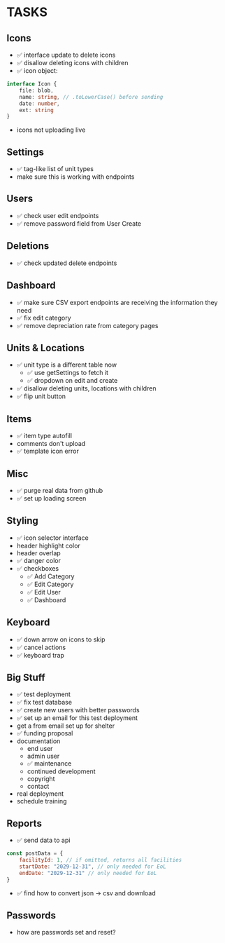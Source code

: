 # TASKS

## Icons
- ✅ interface update to delete icons
- ✅ disallow deleting icons with children
- ✅ icon object:
```ts
interface Icon {
    file: blob,
    name: string, // .toLowerCase() before sending
    date: number,
    ext: string
}
```
- icons not uploading live

## Settings
- ✅ tag-like list of unit types
- make sure this is working with endpoints

## Users
- ✅ check user edit endpoints
- ✅ remove password field from User Create

## Deletions
- ✅ check updated delete endpoints

## Dashboard
- ✅ make sure CSV export endpoints are receiving the information they need
- ✅ fix edit category
- ✅ remove depreciation rate from category pages

## Units & Locations
- ✅ unit type is a different table now
    - ✅ use getSettings to fetch it
    - ✅ dropdown on edit and create
- ✅ disallow deleting units, locations with children
- ✅ flip unit button

## Items
- ✅ item type autofill
- comments don't upload
- ✅ template icon error

## Misc
- ✅ purge real data from github
- ✅ set up loading screen

## Styling
- ✅ icon selector interface
- header highlight color
- header overlap
- ✅ danger color
- ✅ checkboxes
  - ✅ Add Category
  - ✅ Edit Category
  - ✅ Edit User
  - ✅ Dashboard

## Keyboard
- ✅ down arrow on icons to skip
- ✅ cancel actions
- ✅ keyboard trap

## Big Stuff
- ✅ test deployment
- ✅ fix test database
- ✅ create new users with better passwords
- ✅ set up an email for this test deployment
- get a from email set up for shelter
- ✅ funding proposal
- documentation
    - end user
    - admin user
    - ✅ maintenance
    - continued development
    - copyright
    - contact
- real deployment
- schedule training

## Reports
- ✅ send data to api
```js
const postData = {
    facilityId: 1, // if omitted, returns all facilities
    startDate: "2029-12-31", // only needed for EoL
    endDate: "2029-12-31" // only needed for EoL
}
```
- ✅ find how to convert json -> csv and download

## Passwords
- how are passwords set and reset?